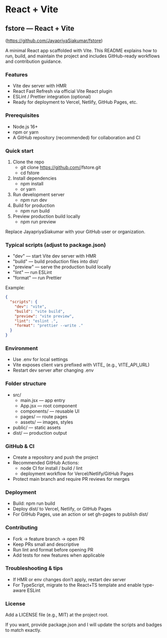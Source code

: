 # React + Vite

## fstore — React + Vite

(https://github.com/JayapriyaSiakumar/fstore)

A minimal React app scaffolded with Vite. This README explains how to run, build, and maintain the project and includes GitHub-ready workflows and contribution guidance.

### Features

- Vite dev server with HMR
- React Fast Refresh via official Vite React plugin
- ESLint / Prettier integration (optional)
- Ready for deployment to Vercel, Netlify, GitHub Pages, etc.

### Prerequisites

- Node.js 16+
- npm or yarn
- A GitHub repository (recommended) for collaboration and CI

### Quick start

1. Clone the repo
   - git clone https://github.com/<your-org>/fstore.git
   - cd fstore
2. Install dependencies
   - npm install
   - or yarn
3. Run development server
   - npm run dev
4. Build for production
   - npm run build
5. Preview production build locally
   - npm run preview

Replace JayapriyaSiakumar with your GitHub user or organization.

### Typical scripts (adjust to package.json)

- "dev" — start Vite dev server with HMR
- "build" — build production files into dist/
- "preview" — serve the production build locally
- "lint" — run ESLint
- "format" — run Prettier

Example:

```json
{
  "scripts": {
    "dev": "vite",
    "build": "vite build",
    "preview": "vite preview",
    "lint": "eslint .",
    "format": "prettier --write ."
  }
}
```

### Environment

- Use .env for local settings
- Vite exposes client vars prefixed with VITE\_ (e.g., VITE_API_URL)
- Restart dev server after changing .env

### Folder structure

- src/
  - main.jsx — app entry
  - App.jsx — root component
  - components/ — reusable UI
  - pages/ — route pages
  - assets/ — images, styles
- public/ — static assets
- dist/ — production output

### GitHub & CI

- Create a repository and push the project
- Recommended GitHub Actions:
  - node CI for install / build / lint
  - deployment workflow for Vercel/Netlify/GitHub Pages
- Protect main branch and require PR reviews for merges

### Deployment

- Build: npm run build
- Deploy dist/ to Vercel, Netlify, or GitHub Pages
- For GitHub Pages, use an action or set gh-pages to publish dist/

### Contributing

- Fork -> feature branch -> open PR
- Keep PRs small and descriptive
- Run lint and format before opening PR
- Add tests for new features when applicable

### Troubleshooting & tips

- If HMR or env changes don’t apply, restart dev server
- For TypeScript, migrate to the React+TS template and enable type-aware ESLint

### License

Add a LICENSE file (e.g., MIT) at the project root.

If you want, provide package.json and I will update the scripts and badges to match exactly.
